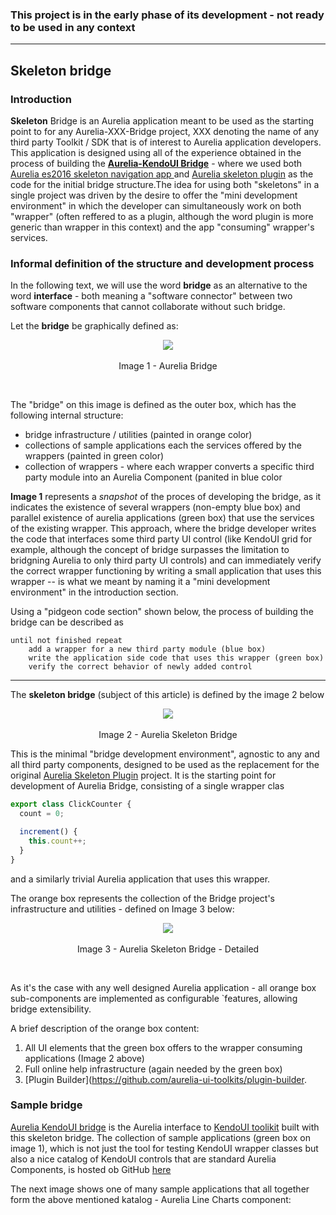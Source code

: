 ### This project is in the early phase of its development - not ready to be used in any context

* * *

## Skeleton bridge

### Introduction

**Skeleton** Bridge is an Aurelia application meant to be used as the starting point to for any Aurelia-XXX-Bridge project, XXX denoting the name of any third party Toolkit / SDK that is of interest to Aurelia application developers. This application is designed using all of the experience obtained in the process of building the **[Aurelia-KendoUI Bridge](https://github.com/aurelia-ui-toolkits/aurelia-kendoui-plugin)** - where we used both [Aurelia es2016 skeleton navigation app ](https://github.com/aurelia/skeleton-navigation/tree/master/skeleton-es2016) and [Aurelia skeleton plugin](https://github.com/aurelia/skeleton-plugin) as the code for the initial bridge structure.The idea for using both "skeletons" in a single project was driven by the desire to offer the "mini development environment" in which the developer can simultaneously work on both "wrapper" (often reffered to as a plugin, although the word plugin is more generic than wrapper in this context) and the app "consuming" wrapper's services. 

### Informal definition of the structure and development process

In the following text, we will use the word **bridge** as an alternative to the word **interface** - both meaning a "software connector" between two software components that cannot collaborate without such bridge. 

Let the **bridge** be graphically defined as:

<p align=center>
  <img src="https://cloud.githubusercontent.com/assets/2712405/12366618/3ff528d2-bbaa-11e5-9154-ddd4b4e85620.png"></img>
 <br><br>
Image 1 - Aurelia Bridge
</p>
<br>

The "bridge" on this image is defined as the outer box, which has the following internal structure:

- bridge infrastructure / utilities (painted in orange color)
- collections of sample applications each the services offered by the wrappers (painted in green color)
- collection of wrappers - where each wrapper converts a specific third party module into an Aurelia Component (panited in blue color

**Image 1** represents a _snapshot_ of the proces of developing the bridge, as it indicates the existence of several wrappers (non-empty blue box) and parallel existence of aurelia applications (green box) that use the services of the existing wrapper. This approach, where the bridge developer writes the code that interfaces some third party UI control (like KendoUI grid for example, although the concept of bridge surpasses the limitation to bridgning Aurelia to only third party UI controls) and can immediately verify the correct wrapper functioning by writing a small application that uses this wrapper -- is what we meant by naming it a "mini development environment" in the introduction section.

Using a "pidgeon code section" shown below, the process of building the bridge can be described as

```
until not finished repeat
    add a wrapper for a new third party module (blue box)
    write the application side code that uses this wrapper (green box)
    verify the correct behavior of newly added control
```

* * *

The **skeleton bridge** (subject of this article) is defined by the image 2 below

<p align=center>
  <img src="https://cloud.githubusercontent.com/assets/2712405/12366896/22bfccfc-bbac-11e5-9330-ba0dbd25caef.png"></img>
 <br><br>
Image 2 - Aurelia Skeleton Bridge
</p>

This is the minimal "bridge development environment", agnostic to any and all third party components, designed to be used as the replacement for the original [Aurelia Skeleton Plugin](https://github.com/aurelia/skeleton-plugin) project. It is the starting point for development of Aurelia Bridge, consisting of a single wrapper clas 

```javascript
export class ClickCounter {
  count = 0;

  increment() {
    this.count++;
  }
}
```

and a similarly trivial Aurelia application that uses this wrapper.

The orange box represents the collection of the Bridge project's infrastructure and utilities - defined on Image 3 below:

<p align=center>
  <img src="https://cloud.githubusercontent.com/assets/2712405/12367304/ebbdd764-bbae-11e5-905a-bd7dfc6427da.png"></img>
 <br><br>
Image 3 - Aurelia Skeleton Bridge - Detailed 
</p>
<br>

As it's the case with any well designed Aurelia application - all orange box sub-components are implemented as configurable `features, allowing bridge extensibility.

A brief description of the orange box content:

1. All UI elements that the green box offers to the wrapper consuming applications (Image 2 above)
2. Full online help infrastructure (again needed by the green box)
3. [Plugin Builder](https://github.com/aurelia-ui-toolkits/plugin-builder.

### Sample bridge

[Aurelia KendoUI bridge](https://github.com/aurelia-ui-toolkits/aurelia-kendoui-plugin) is the Aurelia interface to [KendoUI toolikit](http://demos.telerik.com/kendo-ui/) built with this skeleton bridge. The collection of sample applications (green box on image 1), which is not just the tool for testing KendoUI wrapper classes but also a nice catalog of KendoUI controls that are standard Aurelia Components, is hosted ob GitHub [here](http://aurelia-ui-toolkits.github.io/demo-kendo/#/samples/grid/basic-use)

The next image shows one of many sample applications that all together form the above mentioned katalog - Aurelia Line Charts component:




